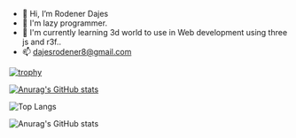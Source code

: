 - 👋 Hi, I’m Rodener Dajes
- 👀 I'm lazy programmer.
- 🌱 I'm currently learning 3d world to use in Web development using three js and r3f..
- 📫 dajesrodener8@gmail.com


[![trophy](https://github-profile-trophy.vercel.app/?username=InfoSysRodener&theme=onedark)](https://github.com/InfoSysRodener/github-profile-trophy)

[![Anurag's GitHub stats](https://github-readme-stats.vercel.app/api?username=InfoSysRodener)](https://github.com/InfoSysRodener/github-readme-stats)

![Top Langs](https://github-readme-stats.vercel.app/api/top-langs/?username=InfoSysRodener&hide_progress=true)

![Anurag's GitHub stats](https://github-readme-stats.vercel.app/api?username=InfoSysRodener&show_icons=true)
<!---
InfoSysRodener/InfoSysRodener is a ✨ special ✨ repository because its `README.md` (this file) appears on your GitHub profile.
You can click the Preview link to take a look at your changes.
--->
